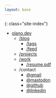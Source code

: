 ```yaml
---
layout: base
---
```


{: class="site-index"}
* [olano.dev](/)
  * [/blog](/blog)
    * [/tags](/blog/tags)
    * [/feed](/feed.xml)
  * [/projects](/projects)
  * [/work](/work)
    * [/resume.pdf](/work/resume.pdf)
  * /contact
    * [@gmail](mailto:facundo.olano@gmail.com)
    * [@mastodon](https://hachyderm.io/@facundoolano)
    * [@github](https://github.com/facundoolano)
    * [@linkedin](https://www.linkedin.com/in/facundoolano/)
